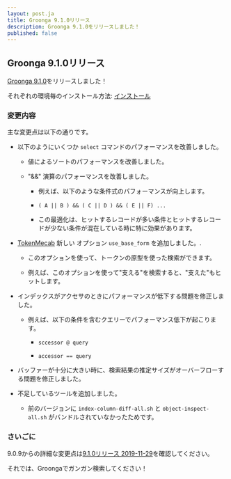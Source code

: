 ```yaml
---
layout: post.ja
title: Groonga 9.1.0リリース
description: Groonga 9.1.0をリリースしました！
published: false
---
```


## Groonga 9.1.0リリース

[Groonga 9.1.0](/ja/docs/news.html#release-9-1-0)をリリースしました！

それぞれの環境毎のインストール方法: [インストール](/ja/docs/install.html)

### 変更内容

主な変更点は以下の通りです。

* 以下のようにいくつか `select` コマンドのパフォーマンスを改善しました。

  * 値によるソートのパフォーマンスを改善しました。

  * "&&" 演算のパフォーマンスを改善しました。

    * 例えば、以下のような条件式のパフォーマンスが向上します。

    * `( A || B ) && ( C || D ) && ( E || F) ...`

    * この最適化は、ヒットするレコードが多い条件とヒットするレコードが少ない条件が混在している時に特に効果があります。

* [TokenMecab](/ja/docs/reference/tokenizers/token_mecab.html) 新しい
  オプション ``use_base_form`` を追加しました。.

  * このオプションを使って、トークンの原型を使った検索ができます。

  * 例えば、このオプションを使って"支える"を検索すると、"支えた"もヒットします。

* インデックスがアクセサのときにパフォーマンスが低下する問題を修正しました。

  * 例えば、以下の条件を含むクエリーでパフォーマンス低下が起こります。

    * `sccessor @ query`

    * `accessor == query`

* バッファーが十分に大きい時に、検索結果の推定サイズがオーバーフローする問題を修正しました。

* 不足しているツールを追加しました。

  * 前のバージョンに `index-column-diff-all.sh` と `object-inspect-all.sh` がバンドルされていなかったためです。

### さいごに

9.0.9からの詳細な変更点は[9.1.0リリース 2019-11-29](/ja/docs/news.html#release-9-1-0)を確認してください。

それでは、Groongaでガンガン検索してください！
